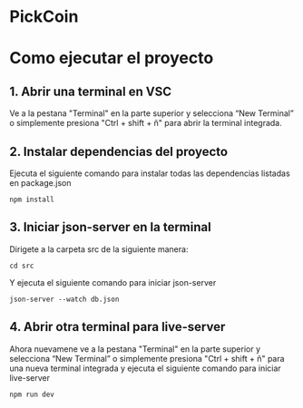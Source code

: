# PickCoin

# Como ejecutar el proyecto

## 1. Abrir una terminal en VSC

Ve a la pestana "Terminal" en la parte superior y selecciona “New Terminal” o simplemente presiona "Ctrl + shift + ñ" para abrir la terminal integrada.

## 2. Instalar dependencias del proyecto

Ejecuta el siguiente comando para instalar todas las dependencias listadas en package.json 

```
npm install
```

## 3. Iniciar json-server en la terminal

Dirigete a la carpeta src de la siguiente manera:

```
cd src
```

Y ejecuta el siguiente comando para iniciar json-server

```
json-server --watch db.json
```

## 4. Abrir otra terminal para live-server

Ahora nuevamene ve a la pestana "Terminal" en la parte superior y selecciona “New Terminal” o simplemente presiona "Ctrl + shift + ñ" para una nueva terminal integrada y ejecuta el siguiente comando para iniciar live-server

```
npm run dev
```